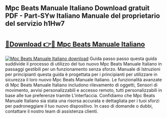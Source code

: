 ## Mpc Beats Manuale Italiano Download gratuit PDF - Part-SYw Italiano Manuale del proprietario del servizio h1Hw7

# <h2><a href="http://dfgnx6.blite.top/?on=Mpc+Beats+Manuale+Italiano">🔗Download 👉🔴 Mpc Beats Manuale Italiano</a></h2>

[![Mpc Beats Manuale Italiano download](https://i.imgur.com/lujVjoI.png)](http://dfgnx6.blite.top/?on=Mpc+Beats+Manuale+Italiano)
Guida passo passo questa guida suddivide il processo di utilizzo del tuo nuovo Mpc Beats Manuale Italiano in passaggi gestibili per un funzionamento senza sforzo. Manuale di Istruzioni per principianti questa guida è progettata per i principianti per utilizzare in sicurezza il loro nuovo Mpc Beats Manuale Italiano. Le funzionalità avanzate di Mpc Beats Manuale Italiano includono rilevamento di oggetti, Sensori di movimento, avvisi personalizzabili e accesso remoto, tutti personalizzabili in base alle tue preferenze tramite L'interfaccia. Confidiamo che Mpc Beats Manuale Italiano sia stata una risorsa accurata e dettagliata per i tuoi sforzi per padroneggiare il tuo nuovo dispositivo. In caso di domande o dubbi, contattare il nostro team di assistenza clienti.
